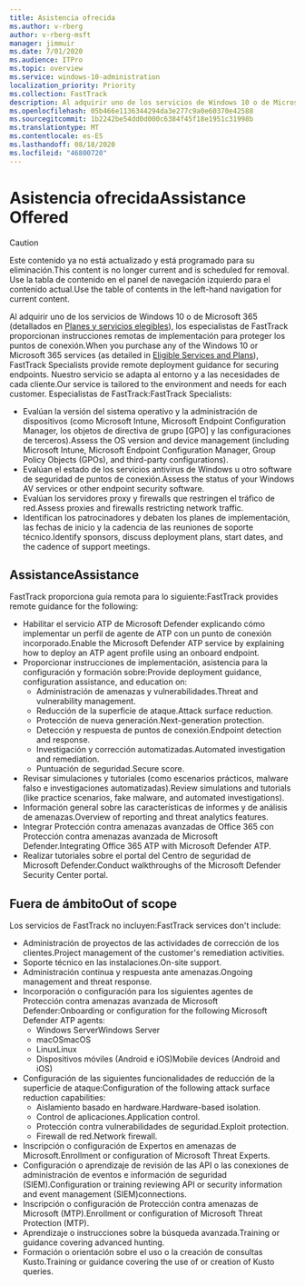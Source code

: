 ```yaml
---
title: Asistencia ofrecida
ms.author: v-rberg
author: v-rberg-msft
manager: jimmuir
ms.date: 7/01/2020
ms.audience: ITPro
ms.topic: overview
ms.service: windows-10-administration
localization_priority: Priority
ms.collection: FastTrack
description: Al adquirir uno de los servicios de Windows 10 o de Microsoft 365, los especialistas de FastTrack proporcionan instrucciones remotas de implementación para proteger los puntos de conexión. Nuestro servicio se adapta al entorno y a las necesidades de cada cliente.
ms.openlocfilehash: 05b466e1136344294da3e277c9a0e60370e42588
ms.sourcegitcommit: 1b2242be54dd0d000c6384f45f18e1951c31998b
ms.translationtype: MT
ms.contentlocale: es-ES
ms.lasthandoff: 08/18/2020
ms.locfileid: "46800720"
---
```

# <a name="assistance-offered"></a><span data-ttu-id="ba8ff-104">Asistencia ofrecida</span><span class="sxs-lookup"><span data-stu-id="ba8ff-104">Assistance Offered</span></span>  

> [!CAUTION]
> <span data-ttu-id="ba8ff-105">Este contenido ya no está actualizado y está programado para su eliminación.</span><span class="sxs-lookup"><span data-stu-id="ba8ff-105">This content is no longer current and is scheduled for removal.</span></span> <span data-ttu-id="ba8ff-106">Use la tabla de contenido en el panel de navegación izquierdo para el contenido actual.</span><span class="sxs-lookup"><span data-stu-id="ba8ff-106">Use the table of contents in the left-hand navigation for current content.</span></span>

<span data-ttu-id="ba8ff-107">Al adquirir uno de los servicios de Windows 10 o de Microsoft 365 (detallados en [Planes y servicios elegibles](M365-eligible-services-and-plans.md)), los especialistas de FastTrack proporcionan instrucciones remotas de implementación para proteger los puntos de conexión.</span><span class="sxs-lookup"><span data-stu-id="ba8ff-107">When you purchase any of the Windows 10 or Microsoft 365 services (as detailed in [Eligible Services and Plans](M365-eligible-services-and-plans.md)), FastTrack Specialists provide remote deployment guidance for securing endpoints.</span></span> <span data-ttu-id="ba8ff-108">Nuestro servicio se adapta al entorno y a las necesidades de cada cliente.</span><span class="sxs-lookup"><span data-stu-id="ba8ff-108">Our service is tailored to the environment and needs for each customer.</span></span> <span data-ttu-id="ba8ff-109">Especialistas de FastTrack:</span><span class="sxs-lookup"><span data-stu-id="ba8ff-109">FastTrack Specialists:</span></span>
- <span data-ttu-id="ba8ff-110">Evalúan la versión del sistema operativo y la administración de dispositivos (como Microsoft Intune, Microsoft Endpoint Configuration Manager, los objetos de directiva de grupo [GPO] y las configuraciones de terceros).</span><span class="sxs-lookup"><span data-stu-id="ba8ff-110">Assess the OS version and device management (including Microsoft Intune, Microsoft Endpoint Configuration Manager, Group Policy Objects (GPOs), and third-party configurations).</span></span>
- <span data-ttu-id="ba8ff-111">Evalúan el estado de los servicios antivirus de Windows u otro software de seguridad de puntos de conexión.</span><span class="sxs-lookup"><span data-stu-id="ba8ff-111">Assess the status of your Windows AV services or other endpoint security software.</span></span>
- <span data-ttu-id="ba8ff-112">Evalúan los servidores proxy y firewalls que restringen el tráfico de red.</span><span class="sxs-lookup"><span data-stu-id="ba8ff-112">Assess proxies and firewalls restricting network traffic.</span></span>
- <span data-ttu-id="ba8ff-113">Identifican los patrocinadores y debaten los planes de implementación, las fechas de inicio y la cadencia de las reuniones de soporte técnico.</span><span class="sxs-lookup"><span data-stu-id="ba8ff-113">Identify sponsors, discuss deployment plans, start dates, and the cadence of support meetings.</span></span>

## <a name="assistance"></a><span data-ttu-id="ba8ff-114">Assistance</span><span class="sxs-lookup"><span data-stu-id="ba8ff-114">Assistance</span></span>

<span data-ttu-id="ba8ff-115">FastTrack proporciona guía remota para lo siguiente:</span><span class="sxs-lookup"><span data-stu-id="ba8ff-115">FastTrack provides remote guidance for the following:</span></span>
- <span data-ttu-id="ba8ff-116">Habilitar el servicio ATP de Microsoft Defender explicando cómo implementar un perfil de agente de ATP con un punto de conexión incorporado.</span><span class="sxs-lookup"><span data-stu-id="ba8ff-116">Enable the Microsoft Defender ATP service by explaining how to deploy an ATP agent profile using an onboard endpoint.</span></span>
- <span data-ttu-id="ba8ff-117">Proporcionar instrucciones de implementación, asistencia para la configuración y formación sobre:</span><span class="sxs-lookup"><span data-stu-id="ba8ff-117">Provide deployment guidance, configuration assistance, and education on:</span></span>
    - <span data-ttu-id="ba8ff-118">Administración de amenazas y vulnerabilidades.</span><span class="sxs-lookup"><span data-stu-id="ba8ff-118">Threat and vulnerability management.</span></span>
    - <span data-ttu-id="ba8ff-119">Reducción de la superficie de ataque.</span><span class="sxs-lookup"><span data-stu-id="ba8ff-119">Attack surface reduction.</span></span>
    - <span data-ttu-id="ba8ff-120">Protección de nueva generación.</span><span class="sxs-lookup"><span data-stu-id="ba8ff-120">Next-generation protection.</span></span>
    - <span data-ttu-id="ba8ff-121">Detección y respuesta de puntos de conexión.</span><span class="sxs-lookup"><span data-stu-id="ba8ff-121">Endpoint detection and response.</span></span>
    - <span data-ttu-id="ba8ff-122">Investigación y corrección automatizadas.</span><span class="sxs-lookup"><span data-stu-id="ba8ff-122">Automated investigation and remediation.</span></span>
    - <span data-ttu-id="ba8ff-123">Puntuación de seguridad.</span><span class="sxs-lookup"><span data-stu-id="ba8ff-123">Secure score.</span></span>
- <span data-ttu-id="ba8ff-124">Revisar simulaciones y tutoriales (como escenarios prácticos, malware falso e investigaciones automatizadas).</span><span class="sxs-lookup"><span data-stu-id="ba8ff-124">Review simulations and tutorials (like practice scenarios, fake malware, and automated investigations).</span></span>
- <span data-ttu-id="ba8ff-125">Información general sobre las características de informes y de análisis de amenazas.</span><span class="sxs-lookup"><span data-stu-id="ba8ff-125">Overview of reporting and threat analytics features.</span></span>
- <span data-ttu-id="ba8ff-126">Integrar Protección contra amenazas avanzadas de Office 365 con Protección contra amenazas avanzada de Microsoft Defender.</span><span class="sxs-lookup"><span data-stu-id="ba8ff-126">Integrating Office 365 ATP with Microsoft Defender ATP.</span></span>
- <span data-ttu-id="ba8ff-127">Realizar tutoriales sobre el portal del Centro de seguridad de Microsoft Defender.</span><span class="sxs-lookup"><span data-stu-id="ba8ff-127">Conduct walkthroughs of the Microsoft Defender Security Center portal.</span></span>

## <a name="out-of-scope"></a><span data-ttu-id="ba8ff-128">Fuera de ámbito</span><span class="sxs-lookup"><span data-stu-id="ba8ff-128">Out of scope</span></span>

<span data-ttu-id="ba8ff-129">Los servicios de FastTrack no incluyen:</span><span class="sxs-lookup"><span data-stu-id="ba8ff-129">FastTrack services don't include:</span></span>
- <span data-ttu-id="ba8ff-130">Administración de proyectos de las actividades de corrección de los clientes.</span><span class="sxs-lookup"><span data-stu-id="ba8ff-130">Project management of the customer's remediation activities.</span></span>
- <span data-ttu-id="ba8ff-131">Soporte técnico en las instalaciones.</span><span class="sxs-lookup"><span data-stu-id="ba8ff-131">On-site support.</span></span>
- <span data-ttu-id="ba8ff-132">Administración continua y respuesta ante amenazas.</span><span class="sxs-lookup"><span data-stu-id="ba8ff-132">Ongoing management and threat response.</span></span>
- <span data-ttu-id="ba8ff-133">Incorporación o configuración para los siguientes agentes de Protección contra amenazas avanzada de Microsoft Defender:</span><span class="sxs-lookup"><span data-stu-id="ba8ff-133">Onboarding or configuration for the following Microsoft Defender ATP agents:</span></span>
   - <span data-ttu-id="ba8ff-134">Windows Server</span><span class="sxs-lookup"><span data-stu-id="ba8ff-134">Windows Server</span></span>
   - <span data-ttu-id="ba8ff-135">macOS</span><span class="sxs-lookup"><span data-stu-id="ba8ff-135">macOS</span></span>
   - <span data-ttu-id="ba8ff-136">Linux</span><span class="sxs-lookup"><span data-stu-id="ba8ff-136">Linux</span></span>
   - <span data-ttu-id="ba8ff-137">Dispositivos móviles (Android e iOS)</span><span class="sxs-lookup"><span data-stu-id="ba8ff-137">Mobile devices (Android and iOS)</span></span>
- <span data-ttu-id="ba8ff-138">Configuración de las siguientes funcionalidades de reducción de la superficie de ataque:</span><span class="sxs-lookup"><span data-stu-id="ba8ff-138">Configuration of the following attack surface reduction capabilities:</span></span>
    - <span data-ttu-id="ba8ff-139">Aislamiento basado en hardware.</span><span class="sxs-lookup"><span data-stu-id="ba8ff-139">Hardware-based isolation.</span></span>
    - <span data-ttu-id="ba8ff-140">Control de aplicaciones.</span><span class="sxs-lookup"><span data-stu-id="ba8ff-140">Application control.</span></span>
    - <span data-ttu-id="ba8ff-141">Protección contra vulnerabilidades de seguridad.</span><span class="sxs-lookup"><span data-stu-id="ba8ff-141">Exploit protection.</span></span>
    - <span data-ttu-id="ba8ff-142">Firewall de red.</span><span class="sxs-lookup"><span data-stu-id="ba8ff-142">Network firewall.</span></span>
- <span data-ttu-id="ba8ff-143">Inscripción o configuración de Expertos en amenazas de Microsoft.</span><span class="sxs-lookup"><span data-stu-id="ba8ff-143">Enrollment or configuration of Microsoft Threat Experts.</span></span>
- <span data-ttu-id="ba8ff-144">Configuración o aprendizaje de revisión de las API o las conexiones de administración de eventos e información de seguridad (SIEM).</span><span class="sxs-lookup"><span data-stu-id="ba8ff-144">Configuration or training reviewing API or security information and event management (SIEM)connections.</span></span>
- <span data-ttu-id="ba8ff-145">Inscripción o configuración de Protección contra amenazas de Microsoft (MTP).</span><span class="sxs-lookup"><span data-stu-id="ba8ff-145">Enrollment or configuration of Microsoft Threat Protection (MTP).</span></span>
- <span data-ttu-id="ba8ff-146">Aprendizaje o instrucciones sobre la búsqueda avanzada.</span><span class="sxs-lookup"><span data-stu-id="ba8ff-146">Training or guidance covering advanced hunting.</span></span>
- <span data-ttu-id="ba8ff-147">Formación o orientación sobre el uso o la creación de consultas Kusto.</span><span class="sxs-lookup"><span data-stu-id="ba8ff-147">Training or guidance covering the use of or creation of Kusto queries.</span></span>

